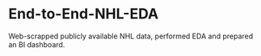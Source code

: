 # End-to-End-NHL-EDA
Web-scrapped publicly available NHL data, performed EDA and prepared an BI dashboard. 

